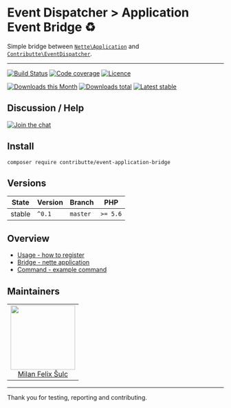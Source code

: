 # Event Dispatcher > Application Event Bridge :recycle:

Simple bridge between [`Nette\Application`](https://github.com/nette/application/) and [`Contributte\EventDispatcher`](https://github.com/contributte/event-dispatcher).

-----

[![Build Status](https://img.shields.io/travis/contributte/event-application-bridge.svg?style=flat-square)](https://travis-ci.org/contributte/event-application-bridge)
[![Code coverage](https://img.shields.io/coveralls/contributte/event-application-bridge.svg?style=flat-square)](https://coveralls.io/r/contributte/event-application-bridge)
[![Licence](https://img.shields.io/packagist/l/contributte/event-application-bridge.svg?style=flat-square)](https://packagist.org/packages/contributte/event-application-bridge)

[![Downloads this Month](https://img.shields.io/packagist/dm/contributte/event-application-bridge.svg?style=flat-square)](https://packagist.org/packages/contributte/event-application-bridge)
[![Downloads total](https://img.shields.io/packagist/dt/contributte/event-application-bridge.svg?style=flat-square)](https://packagist.org/packages/contributte/event-application-bridge)
[![Latest stable](https://img.shields.io/packagist/v/contributte/event-application-bridge.svg?style=flat-square)](https://packagist.org/packages/contributte/event-application-bridge)

## Discussion / Help

[![Join the chat](https://img.shields.io/gitter/room/contributte/contributte.svg?style=flat-square)](http://bit.ly/ctteg)

## Install

```
composer require contributte/event-application-bridge
```

## Versions

| State       | Version | Branch   | PHP      |
|-------------|---------|----------|----------|
| stable      | `^0.1`  | `master` | `>= 5.6` |

## Overview

- [Usage - how to register](https://github.com/contributte/event-application-bridge/blob/master/.docs/README.md#usage-tada)
- [Bridge - nette application](https://github.com/contributte/event-application-bridge/blob/master/.docs/README.md#bridge-wrench)
- [Command - example command](https://github.com/contributte/event-application-bridge/blob/master/.docs/README.md#subscriber-bulb)

## Maintainers

<table>
  <tbody>
    <tr>
      <td align="center">
        <a href="https://github.com/f3l1x">
            <img width="150" height="150" src="https://avatars2.githubusercontent.com/u/538058?v=3&s=150">
        </a>
        </br>
        <a href="https://github.com/f3l1x">Milan Felix Šulc</a>
      </td>
    </tr>
  <tbody>
</table>

-----

Thank you for testing, reporting and contributing.
